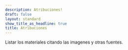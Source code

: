 ```yaml
---
description: Atribuciones!
draft: false
layout: standard
show_title_as_headline: true
title: Atribuciones
---
```


Listar los materiales citando las imagenes y otras fuentes.

